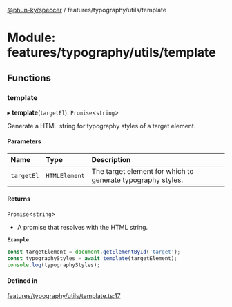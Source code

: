 [@phun-ky/speccer](../README.md) / features/typography/utils/template

# Module: features/typography/utils/template

## Functions

### template

▸ **template**(`targetEl`): `Promise`<`string`\>

Generate a HTML string for typography styles of a target element.

#### Parameters

| Name | Type | Description |
| :------ | :------ | :------ |
| `targetEl` | `HTMLElement` | The target element for which to generate typography styles. |

#### Returns

`Promise`<`string`\>

- A promise that resolves with the HTML string.

**`Example`**

```ts
const targetElement = document.getElementById('target');
const typographyStyles = await template(targetElement);
console.log(typographyStyles);
```

#### Defined in

[features/typography/utils/template.ts:17](https://github.com/phun-ky/speccer/blob/main/src/features/typography/utils/template.ts#L17)
